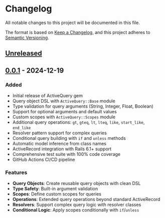 # Changelog

All notable changes to this project will be documented in this file.

The format is based on [Keep a Changelog](https://keepachangelog.com/en/1.0.0/),
and this project adheres to [Semantic Versioning](https://semver.org/spec/v2.0.0.html).

## [Unreleased]

## [0.0.1] - 2024-12-19

### Added
- Initial release of ActiveQuery gem
- Query object DSL with `ActiveQuery::Base` module
- Type validation for query arguments (String, Integer, Float, Boolean)
- Support for optional arguments and default values
- Custom scopes with `ActiveQuery::Scopes` module
- Additional query operations: `gt`, `gteq`, `lt`, `lteq`, `like`, `start_like`, `end_like`
- Resolver pattern support for complex queries
- Conditional query building with `if` and `unless` methods
- Automatic model inference from class names
- ActiveRecord integration with Rails 6.1+ support
- Comprehensive test suite with 100% code coverage
- GitHub Actions CI/CD pipeline

### Features
- **Query Objects**: Create reusable query objects with clean DSL
- **Type Safety**: Built-in argument validation
- **Scopes**: Define custom scopes for queries
- **Operations**: Extended query operations beyond standard ActiveRecord
- **Resolvers**: Support complex query logic with resolver classes
- **Conditional Logic**: Apply scopes conditionally with `if`/`unless`

[Unreleased]: https://github.com/matiasasis/active-query/compare/v0.0.1...HEAD
[0.0.1]: https://github.com/matiasasis/active-query/releases/tag/v0.0.1